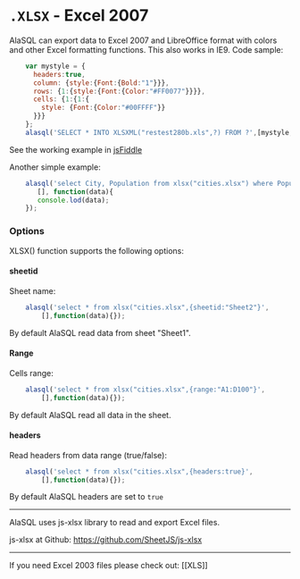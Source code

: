# `.XLSX` - Excel 2007 

AlaSQL can export data to Excel 2007 and LibreOffice format with colors and other Excel formatting functions. This also works in IE9. Code sample:

```js
    var mystyle = {
      headers:true, 
      column: {style:{Font:{Bold:"1"}}},
      rows: {1:{style:{Font:{Color:"#FF0077"}}}},
      cells: {1:{1:{
        style: {Font:{Color:"#00FFFF"}}
      }}}
    };
    alasql('SELECT * INTO XLSXML("restest280b.xls",?) FROM ?',[mystyle,data]);
```
See the working example in [jsFiddle](http://jsfiddle.net/95j0txwx/7/)



Another simple example:

```js
    alasql('select City, Population from xlsx("cities.xlsx") where Population > 100000',
       [], function(data){
       console.lod(data);
    });
```

### Options

XLSX() function supports the following options:

#### sheetid
Sheet name:
```js
    alasql('select * from xlsx("cities.xlsx",{sheetid:"Sheet2"}',
        [],function(data){});
```
By default AlaSQL read data from sheet "Sheet1".

#### Range
Cells range:
```js
    alasql('select * from xlsx("cities.xlsx",{range:"A1:D100"}',
        [],function(data){});
```
By default AlaSQL read all data in the sheet.

#### headers
Read headers from data range (true/false):
```js
    alasql('select * from xlsx("cities.xlsx",{headers:true}',
        [],function(data){});
```
By default AlaSQL headers are set to `true`



---

AlaSQL uses js-xlsx library to read and export Excel files.

js-xlsx at Github: https://github.com/SheetJS/js-xlsx

----

If you need Excel 2003 files please check out: [[XLS]]